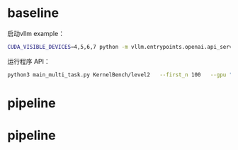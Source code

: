 
# baseline
启动vllm example：
```bash
CUDA_VISIBLE_DEVICES=4,5,6,7 python -m vllm.entrypoints.openai.api_server   --model Qwen/QwQ-32B   --tensor-parallel-size 4   --dtype half   --max-model-len 32768   --reasoning-parser qwen3   --port 30000   --trust-remote-code
```

运行程序 API：
```bash
python3 main_multi_task.py KernelBench/level2   --first_n 100   --gpu "Quadro RTX 6000"   --server_type openai   --model_name o1   --device 7   --round 1
```
# pipeline
# pipeline

